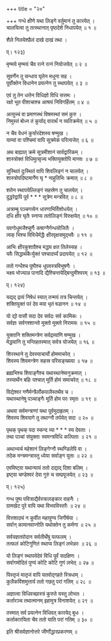 +++
title = "२०"

+++
गन्धे क्षीणे यथा लिङ्गे वर्तुमानं तु कारयेत् ।  
चालयित्वा तु तत्स्थानात् पृष्ठदेशे निधापयेत् ॥ १ ॥  
    
शैले निलयेश्छैलं दाखे दाखं तथा ।  
    
प्। १२३)  
    
मृण्मये मृण्मयं चैव रत्ने रत्नं नियोजयेत् ॥ २ ॥  
    
सुवर्णेन तु सन्धाय घृतेन मधुना सह ।  
पूर्वोक्तेन विधानेन प्रयत्नेन तु स्थापयेत् ॥ ३ ॥  
    
एवं तु तेन धत्तेन विधिज्ञो विधि सत्तमः ।  
रक्षो भूत पीशाचाश्च आश्रयं निविगर्हितम् ॥ ४ ॥  
    
अत्युच्चं वा प्रमाणस्थं विषमस्थां समं कुरु ।  
निमुस्तं बोध्न तं कुर्याद् वारार्थं न व्यतिक्रमेत् ॥ ५ ॥  
    
न चैव वेधनं कुर्यारदेशस्य षण्मुख ।  
याम्यां वा पश्चिमां वापि सूत्रमेकं परित्यजेत् ॥ ६ ॥  
    
अथ बाह्यात् क्रमे सूत्रमीशानं सार्वद्वारिकम् ।  
शास्त्रोक्तं विधिमुत्सृज्य भक्तियुक्तोपि मानवः ॥ ७ ॥  
    
सुस्थितं दुःस्थितं वापि शिवलिङ्गं न चालयेत् ।  
शास्त्रोपदिष्टमार्गेण घृ * नाहुतिभिः क्रमात् ॥ ८ ॥  
    
शतेन स्थापयेल्लिङ्गं सहस्रेण तु चालयेत् ।  
दुद्धरेद्वापि पूर्व * * * सूत्रेण मन्त्रवित् ॥ ८ ॥  
    
अत्राम्बु पञ्चगव्येन धारणाभिर्विशोधयेत् ।  
दधि क्षीर घृतैः स्नाप्य ततोलिङ्गं विरुक्षयेत् ॥ १० ॥  
    
यवगोधुमजैश्चूर्णैः कषाग्नैर्गन्धयोजितैः ।  
त्वक् भिश्च विविधैर्मद्धैः क्षीरवृक्षसमुद्भवैः ॥ ११ ॥  
    
आभिः क्षीरकुशाग्रैश्च मद्ध्य क्षत तिलेस्सह ।  
यवैः सिद्धार्थकैःर्युक्तं पश्चादर्घ्यं प्रदापयेत् ॥ १२ ॥  
    
ततो गन्धैश्च पुष्पैश्च धूपवस्त्रविभूषणैः ।  
भक्ष्य भोज्यान्न पानादि द्यैश्चिन्तयेद्बिन्दुमीश्वरम् ॥ १३ ॥  
    
प्। १२४)  
    
यद्यद् द्रव्यं निषेधं स्यात् तन्मयं तत्र चिन्तयेत् ।  
शक्तियुक्तं परं देव मया भृतं षडानन ॥ १४ ॥  
    
यो द्यो वासौ सदा देव सर्वदः सर्व कामिकः ।  
सर्वज्ञः सर्वगश्शान्तो मूक्तो मूक्तो निरामयः ॥ १५ ॥  
    
युक्तानि शक्तिमन्त्रेण सर्वद्रव्याणि षण्मुख ।  
मेद्ध्यानि तु भन्तिहतस्मात् सर्वत्र योजयेत् ॥ १६ ॥  
    
शिरस्थाने तु देवस्याचार्यो होममाचरेत् ।  
शिवस्य शिवमन्त्रेण सहस्र परिसङ्ख्यया ॥ १७ ॥  
    
ब्रह्मभिश्च शिवाङ्गैश्च यथास्थानेष्वनुक्रमात् ।  
तस्यार्थेन बहिः पश्चात् मूर्ति होमं समाचरेत् ॥ १८ ॥  
    
विद्येश्वर गणैर्मन्त्रैर्लोकपालैस्तथैव च ।  
यथास्थानेषु पञ्चाङ्गैः मूर्ति होम परः स्मृतः ॥ १९ ॥  
    
अथवा सर्वमन्त्राणां यथा पूर्वमुदाहृतम् ।  
शिवस्य शिवयागे तु तथाग्नौ तर्पयेत् सदा ॥ २० ॥  
    
पृथक् पृथक् पदा स्कन्द व्या * * * स्य देवताः ।  
तथा पञ्चां संयुक्ताः स्वमन्त्रविधि कल्पिताः ॥ २१ ॥  
    
अथाभ्यर्च महेशानं लिङ्गेग्नौ स्थण्डिलेपि वा ।  
तदेक मन्त्रमन्त्रास्तु ध्येया सर्वाङ्ग युताः ॥ २२ ॥  
    
एवमिष्ट्वा यथान्यायं ततो दद्याद् दिशा बलिम् ।  
इष्ट्वा चण्डेश्वरं देवा गुरुं च सम्प्रपूजयेत् ॥ २३ ॥  
    
प्। १२५)  
    
गन्ध पुष्प पवित्राद्यैर्वस्त्रालङ्कार वाहनैः ।  
ग्रामखेट पुरे वापि यथा विभवविस्तरैः ॥ २४ ॥  
    
वित्तशाठ्यं न कुर्वीत महापुण्य जिगीर्षया ।  
सर्वान् कामानवाप्नोति यथोक्तेन तु कर्मणा ॥ २५ ॥  
    
सर्वयज्ञतपोदान सर्वतीर्थेषु यत्फलम् ।  
तत्फलं कोटिगुणितं स्थाप्य लिङ्गं लभेन्नरः ॥ २६ ॥  
    
यो लिङ्गं स्थापयेदेवं विधि पूर्वं सदक्षिणः ।  
सर्वागमोदितं पुण्यं कोटि कोटि गुणं लभेत् ॥ २७ ॥  
    
पिस्तृजं मातृजं वापि यतवोद्गहते स्त्रिधाम् ।  
कुलैकविंशमुत्तार्य ततो गछतु परां गतिम् ॥ २८ ॥  
    
अज्ञात्वा विधिवच्छास्त्रं कुरुते यस्तु लोभतः ।  
कर्तारञ्च तथात्मानम् इहामुत्र विनाशयेत् ॥ २९ ॥  
    
तस्मात् सर्व प्रयत्नेन विधिवत् कारयेद् बुधः ।  
कर्ताकारयिता चैव ततो याति परां गतिम् ॥ ३० ॥  
    
इति श्रीसर्वज्ञानोत्तरे जीर्णोद्धारप्रकरणम् ॥  
    

